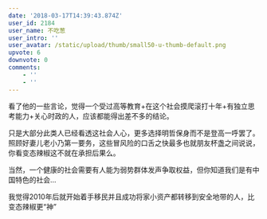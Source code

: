 ```yaml
---
date: '2018-03-17T14:39:43.874Z'
user_id: 2184
user_name: 不吃葱
user_intro: ''
user_avatar: /static/upload/thumb/small50-u-thumb-default.png
upvote: 6
downvote: 0
comments:
    - ''
    - ''
---
```


看了他的一些言论，觉得一个受过高等教育+在这个社会摸爬滚打十年+有独立思考能力+关心时政的人，应该都能得出差不多的结论。

只是大部分此类人已经看透这社会人心，更多选择明哲保身而不是登高一呼罢了。照顾好妻儿老小乃第一要务，这些冒风险的口舌之快最多也就朋友杯盏之间说说，你看变态辣椒这不就在承担后果么。

当然，一个健康的社会需要有人能为弱势群体发声争取权益，但你知道我们是有中国特色的社会...

我觉得2010年后就开始着手移民并且成功将家小资产都转移到安全地带的人，比变态辣椒更“神”
